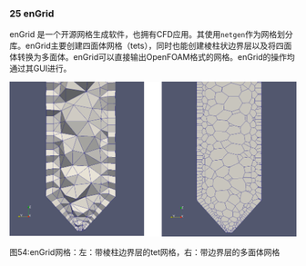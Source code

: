 ### 25 enGrid

enGrid 是一个开源网格生成软件，也拥有CFD应用。其使用`netgen`作为网格划分库。enGrid主要创建四面体网格（tets），同时也能创建棱柱状边界层以及将四面体转换为多面体。enGrid可以直接输出OpenFOAM格式的网格。enGrid的操作均通过其GUI进行。

![图54](images/50-Fig54.png)

图54:enGrid网格：左：带棱柱边界层的tet网格，右：带边界层的多面体网格